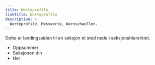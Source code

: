 ```yaml
---
title: Werteprofile
linkTitle: Werteprofile
description: >
  Werteprofile, Messwerte, Warnschwellen.
---
```


Dette er landingssiden til en seksjon et sted nede i seksjonshierarkiet.

* Oppsummer
* Seksjonen din
* Her
